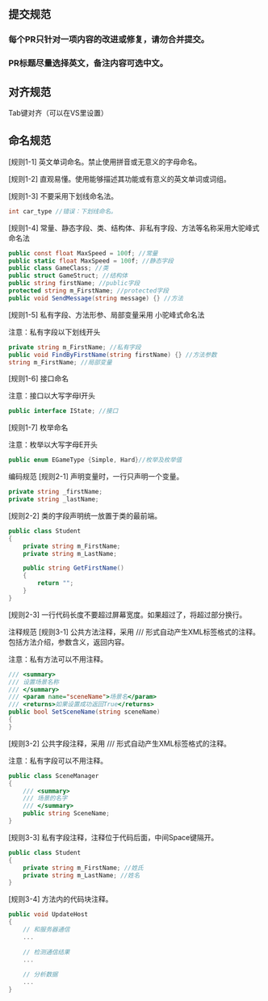 ## 提交规范
### 每个PR只针对一项内容的改进或修复，请勿合并提交。

### PR标题尽量选择英文，备注内容可选中文。

## 对齐规范
Tab键对齐（可以在VS里设置）

## 命名规范
 [规则1-1] 英文单词命名。禁止使用拼音或无意义的字母命名。

[规则1-2] 直观易懂。使用能够描述其功能或有意义的英文单词或词组。

[规则1-3] 不要采用下划线命名法。
```csharp
int car_type //错误：下划线命名。 
```

[规则1-4] 常量、静态字段、类、结构体、非私有字段、方法等名称采用大驼峰式命名法
```csharp
public const float MaxSpeed = 100f; //常量
public static float MaxSpeed = 100f; //静态字段
public class GameClass; //类
public struct GameStruct; //结构体
public string firstName; //public字段
protected string m_FirstName; //protected字段
public void SendMessage(string message) {} //方法
```

[规则1-5] 私有字段、方法形参、局部变量采用 小驼峰式命名法

注意：私有字段以下划线开头
```csharp
private string m_FirstName; //私有字段
public void FindByFirstName(string firstName) {} //方法参数
string m_FirstName; //局部变量
```

[规则1-6] 接口命名

注意：接口以大写字母I开头
```csharp
public interface IState; //接口
```

[规则1-7] 枚举命名

注意：枚举以大写字母E开头
```csharp
public enum EGameType {Simple, Hard}//枚举及枚举值
```

编码规范
[规则2-1] 声明变量时，一行只声明一个变量。
```csharp
private string _firstName;
private string _lastName;
```

[规则2-2] 类的字段声明统一放置于类的最前端。
```csharp
public class Student 
{
    private string m_FirstName;
    private string m_LastName;

    public string GetFirstName() 
    {
        return "";
    }
}
```

[规则2-3] 一行代码长度不要超过屏幕宽度。如果超过了，将超过部分换行。

注释规范
[规则3-1] 公共方法注释，采用 /// 形式自动产生XML标签格式的注释。包括方法介绍，参数含义，返回内容。

注意：私有方法可以不用注释。

```csharp
/// <summary>
/// 设置场景名称
/// </summary>
/// <param name="sceneName">场景名</param>
/// <returns>如果设置成功返回True</returns>
public bool SetSceneName(string sceneName)
{
}
```

[规则3-2] 公共字段注释，采用 /// 形式自动产生XML标签格式的注释。

注意：私有字段可以不用注释。
```csharp
public class SceneManager
{
    /// <summary>
    /// 场景的名字
    /// </summary>
    public string SceneName;
}
```

[规则3-3] 私有字段注释，注释位于代码后面，中间Space键隔开。
```csharp
public class Student
{
    private string m_FirstName; //姓氏
    private string m_LastName; //姓名
}
```

[规则3-4] 方法内的代码块注释。
```csharp
public void UpdateHost
{
    // 和服务器通信
    ...
        
    // 检测通信结果
    ...
        
    // 分析数据
    ...
}
```